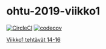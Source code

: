 # ohtu-2019-viikko1

[![CircleCI](https://circleci.com/gh/ansolotli/ohtu-2019-viikko1.svg?style=svg)](https://circleci.com/gh/ansolotli/ohtu-2019-viikko1)
[![codecov](https://codecov.io/gh/ansolotli/ohtu-2019-viikko1/branch/master/graph/badge.svg)](https://codecov.io/gh/ansolotli/ohtu-2019-viikko1)

[Viikko1 tehtävät 14-16](https://github.com/ansolotli/ohtu-2019-tehtavat)
